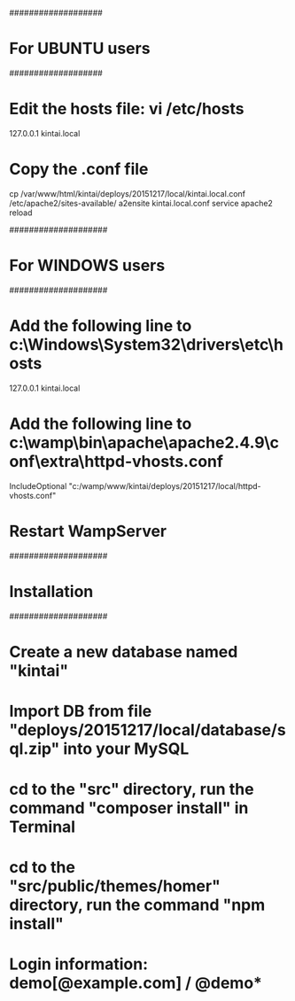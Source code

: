 ###################
# For UBUNTU users
###################

# Edit the hosts file: vi /etc/hosts
127.0.0.1   kintai.local

# Copy the .conf file
cp /var/www/html/kintai/deploys/20151217/local/kintai.local.conf /etc/apache2/sites-available/
a2ensite kintai.local.conf
service apache2 reload

####################
# For WINDOWS users
####################

# Add the following line to c:\Windows\System32\drivers\etc\hosts
127.0.0.1   kintai.local

# Add the following line to c:\wamp\bin\apache\apache2.4.9\conf\extra\httpd-vhosts.conf
IncludeOptional "c:/wamp/www/kintai/deploys/20151217/local/httpd-vhosts.conf"

# Restart WampServer

####################
# Installation
####################

# Create a new database named "kintai"
# Import DB from file "deploys/20151217/local/database/sql.zip" into your MySQL
# cd to the "src" directory, run the command "composer install" in Terminal
# cd to the "src/public/themes/homer" directory, run the command "npm install"
# Login information: demo[@example.com] / @demo*